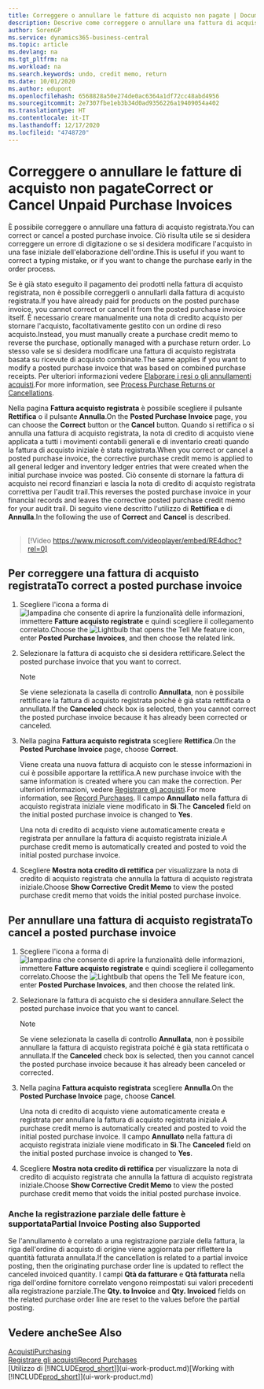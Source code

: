 ```yaml
---
title: Correggere o annullare le fatture di acquisto non pagate | Documenti Microsoft
description: Descrive come correggere o annullare una fattura di acquisto registrata e creare automaticamente una nota di credito di acquisto.
author: SorenGP
ms.service: dynamics365-business-central
ms.topic: article
ms.devlang: na
ms.tgt_pltfrm: na
ms.workload: na
ms.search.keywords: undo, credit memo, return
ms.date: 10/01/2020
ms.author: edupont
ms.openlocfilehash: 6568828a50e274de0ac6364a1df72cc48abd4956
ms.sourcegitcommit: 2e7307fbe1eb3b34d0ad9356226a19409054a402
ms.translationtype: HT
ms.contentlocale: it-IT
ms.lasthandoff: 12/17/2020
ms.locfileid: "4748720"
---
```

# <a name="correct-or-cancel-unpaid-purchase-invoices"></a><span data-ttu-id="e8d2c-103">Correggere o annullare le fatture di acquisto non pagate</span><span class="sxs-lookup"><span data-stu-id="e8d2c-103">Correct or Cancel Unpaid Purchase Invoices</span></span>

<span data-ttu-id="e8d2c-104">È possibile correggere o annullare una fattura di acquisto registrata.</span><span class="sxs-lookup"><span data-stu-id="e8d2c-104">You can correct or cancel a posted purchase invoice.</span></span> <span data-ttu-id="e8d2c-105">Ciò risulta utile se si desidera correggere un errore di digitazione o se si desidera modificare l'acquisto in una fase iniziale dell'elaborazione dell'ordine.</span><span class="sxs-lookup"><span data-stu-id="e8d2c-105">This is useful if you want to correct a typing mistake, or if you want to change the purchase early in the order process.</span></span>

<span data-ttu-id="e8d2c-106">Se è già stato eseguito il pagamento dei prodotti nella fattura di acquisto registrata, non è possibile correggerli o annullarli dalla fattura di acquisto registrata.</span><span class="sxs-lookup"><span data-stu-id="e8d2c-106">If you have already paid for products on the posted purchase invoice, you cannot correct or cancel it from the posted purchase invoice itself.</span></span> <span data-ttu-id="e8d2c-107">È necessario creare manualmente una nota di credito acquisto per stornare l'acquisto, facoltativamente gestito con un ordine di reso acquisto.</span><span class="sxs-lookup"><span data-stu-id="e8d2c-107">Instead, you must manually create a purchase credit memo to reverse the purchase, optionally managed with a purchase return order.</span></span> <span data-ttu-id="e8d2c-108">Lo stesso vale se si desidera modificare una fattura di acquisto registrata basata su ricevute di acquisto combinate.</span><span class="sxs-lookup"><span data-stu-id="e8d2c-108">The same applies if you want to modify a posted purchase invoice that was based on combined purchase receipts.</span></span> <span data-ttu-id="e8d2c-109">Per ulteriori informazioni vedere [Elaborare i resi o gli annullamenti acquisti](purchasing-how-process-purchase-returns-cancellations.md).</span><span class="sxs-lookup"><span data-stu-id="e8d2c-109">For more information, see [Process Purchase Returns or Cancellations](purchasing-how-process-purchase-returns-cancellations.md).</span></span>

<span data-ttu-id="e8d2c-110">Nella pagina **Fattura acquisto registrata** è possibile scegliere il pulsante **Rettifica** o il pulsante **Annulla**.</span><span class="sxs-lookup"><span data-stu-id="e8d2c-110">On the **Posted Purchase Invoice** page, you can choose the **Correct** button or the **Cancel** button.</span></span> <span data-ttu-id="e8d2c-111">Quando si rettifica o si annulla una fattura di acquisto registrata, la nota di credito di acquisto viene applicata a tutti i movimenti contabili generali e di inventario creati quando la fattura di acquisto iniziale è stata registrata.</span><span class="sxs-lookup"><span data-stu-id="e8d2c-111">When you correct or cancel a posted purchase invoice, the corrective purchase credit memo is applied to all general ledger and inventory ledger entries that were created when the initial purchase invoice was posted.</span></span> <span data-ttu-id="e8d2c-112">Ciò consente di stornare la fattura di acquisto nei record finanziari e lascia la nota di credito di acquisto registrata correttiva per l'audit trail.</span><span class="sxs-lookup"><span data-stu-id="e8d2c-112">This reverses the posted purchase invoice in your financial records and leaves the corrective posted purchase credit memo for your audit trail.</span></span> <span data-ttu-id="e8d2c-113">Di seguito viene descritto l'utilizzo di **Rettifica** e di **Annulla**.</span><span class="sxs-lookup"><span data-stu-id="e8d2c-113">In the following the use of **Correct** and **Cancel** is described.</span></span>
<br><br>
> [!Video https://www.microsoft.com/videoplayer/embed/RE4dhoc?rel=0]

## <a name="to-correct-a-posted-purchase-invoice"></a><span data-ttu-id="e8d2c-114">Per correggere una fattura di acquisto registrata</span><span class="sxs-lookup"><span data-stu-id="e8d2c-114">To correct a posted purchase invoice</span></span>
1. <span data-ttu-id="e8d2c-115">Scegliere l'icona a forma di ![lampadina che consente di aprire la funzionalità delle informazioni](media/ui-search/search_small.png "Informazioni sull'operazione che si desidera eseguire"), immettere **Fatture acquisto registrate** e quindi scegliere il collegamento correlato.</span><span class="sxs-lookup"><span data-stu-id="e8d2c-115">Choose the ![Lightbulb that opens the Tell Me feature](media/ui-search/search_small.png "Tell me what you want to do") icon, enter **Posted Purchase Invoices**, and then choose the related link.</span></span>  
2. <span data-ttu-id="e8d2c-116">Selezionare la fattura di acquisto che si desidera rettificare.</span><span class="sxs-lookup"><span data-stu-id="e8d2c-116">Select the posted purchase invoice that you want to correct.</span></span>  

    > [!NOTE]  
    >   <span data-ttu-id="e8d2c-117">Se viene selezionata la casella di controllo **Annullata**, non è possibile rettificare la fattura di acquisto registrata poiché è già stata rettificata o annullata.</span><span class="sxs-lookup"><span data-stu-id="e8d2c-117">If the **Canceled** check box is selected, then you cannot correct the posted purchase invoice because it has already been corrected or canceled.</span></span>
3. <span data-ttu-id="e8d2c-118">Nella pagina **Fattura acquisto registrata** scegliere **Rettifica**.</span><span class="sxs-lookup"><span data-stu-id="e8d2c-118">On the **Posted Purchase Invoice** page, choose **Correct**.</span></span>

    <span data-ttu-id="e8d2c-119">Viene creata una nuova fattura di acquisto con le stesse informazioni in cui è possibile apportare la rettifica.</span><span class="sxs-lookup"><span data-stu-id="e8d2c-119">A new purchase invoice with the same information is created where you can make the correction.</span></span> <span data-ttu-id="e8d2c-120">Per ulteriori informazioni, vedere [Registrare gli acquisti](purchasing-how-record-purchases.md).</span><span class="sxs-lookup"><span data-stu-id="e8d2c-120">For more information, see [Record Purchases](purchasing-how-record-purchases.md).</span></span> <span data-ttu-id="e8d2c-121">Il campo **Annullato** nella fattura di acquisto registrata iniziale viene modificato in **Sì**.</span><span class="sxs-lookup"><span data-stu-id="e8d2c-121">The **Canceled** field on the initial posted purchase invoice is changed to **Yes**.</span></span>

    <span data-ttu-id="e8d2c-122">Una nota di credito di acquisto viene automaticamente creata e registrata per annullare la fattura di acquisto registrata iniziale.</span><span class="sxs-lookup"><span data-stu-id="e8d2c-122">A purchase credit memo is automatically created and posted to void the initial posted purchase invoice.</span></span>
4. <span data-ttu-id="e8d2c-123">Scegliere **Mostra nota credito di rettifica** per visualizzare la nota di credito di acquisto registrata che annulla la fattura di acquisto registrata iniziale.</span><span class="sxs-lookup"><span data-stu-id="e8d2c-123">Choose **Show Corrective Credit Memo** to view the posted purchase credit memo that voids the initial posted purchase invoice.</span></span>

## <a name="to-cancel-a-posted-purchase-invoice"></a><span data-ttu-id="e8d2c-124">Per annullare una fattura di acquisto registrata</span><span class="sxs-lookup"><span data-stu-id="e8d2c-124">To cancel a posted purchase invoice</span></span>
1. <span data-ttu-id="e8d2c-125">Scegliere l'icona a forma di ![lampadina che consente di aprire la funzionalità delle informazioni](media/ui-search/search_small.png "Informazioni sull'operazione che si desidera eseguire"), immettere **Fatture acquisto registrate** e quindi scegliere il collegamento correlato.</span><span class="sxs-lookup"><span data-stu-id="e8d2c-125">Choose the ![Lightbulb that opens the Tell Me feature](media/ui-search/search_small.png "Tell me what you want to do") icon, enter **Posted Purchase Invoices**, and then choose the related link.</span></span>  
2. <span data-ttu-id="e8d2c-126">Selezionare la fattura di acquisto che si desidera annullare.</span><span class="sxs-lookup"><span data-stu-id="e8d2c-126">Select the posted purchase invoice that you want to cancel.</span></span>

    > [!NOTE]  
    >   <span data-ttu-id="e8d2c-127">Se viene selezionata la casella di controllo **Annullata**, non è possibile annullare la fattura di acquisto registrata poiché è già stata rettificata o annullata.</span><span class="sxs-lookup"><span data-stu-id="e8d2c-127">If the **Canceled** check box is selected, then you cannot cancel the posted purchase invoice because it has already been canceled or corrected.</span></span>
3. <span data-ttu-id="e8d2c-128">Nella pagina **Fattura acquisto registrata** scegliere **Annulla**.</span><span class="sxs-lookup"><span data-stu-id="e8d2c-128">On the **Posted Purchase Invoice** page, choose **Cancel**.</span></span>

    <span data-ttu-id="e8d2c-129">Una nota di credito di acquisto viene automaticamente creata e registrata per annullare la fattura di acquisto registrata iniziale.</span><span class="sxs-lookup"><span data-stu-id="e8d2c-129">A purchase credit memo is automatically created and posted to void the initial posted purchase invoice.</span></span> <span data-ttu-id="e8d2c-130">Il campo **Annullato** nella fattura di acquisto registrata iniziale viene modificato in **Sì**.</span><span class="sxs-lookup"><span data-stu-id="e8d2c-130">The **Canceled** field on the initial posted purchase invoice is changed to **Yes**.</span></span>
4. <span data-ttu-id="e8d2c-131">Scegliere **Mostra nota credito di rettifica** per visualizzare la nota di credito di acquisto registrata che annulla la fattura di acquisto registrata iniziale.</span><span class="sxs-lookup"><span data-stu-id="e8d2c-131">Choose **Show Corrective Credit Memo** to view the posted purchase credit memo that voids the initial posted purchase invoice.</span></span>

### <a name="partial-invoice-posting-also-supported"></a><span data-ttu-id="e8d2c-132">Anche la registrazione parziale delle fatture è supportata</span><span class="sxs-lookup"><span data-stu-id="e8d2c-132">Partial Invoice Posting also Supported</span></span>
<span data-ttu-id="e8d2c-133">Se l'annullamento è correlato a una registrazione parziale della fattura, la riga dell'ordine di acquisto di origine viene aggiornata per riflettere la quantità fatturata annullata.</span><span class="sxs-lookup"><span data-stu-id="e8d2c-133">If the cancellation is related to a partial invoice posting, then the originating purchase order line is updated to reflect the canceled invoiced quantity.</span></span> <span data-ttu-id="e8d2c-134">I campi **Qtà da fatturare** e **Qtà fatturata** nella riga dell'ordine fornitore correlato vengono reimpostati sui valori precedenti alla registrazione parziale.</span><span class="sxs-lookup"><span data-stu-id="e8d2c-134">The **Qty. to Invoice** and **Qty. Invoiced** fields on the related purchase order line are reset to the values before the partial posting.</span></span>

## <a name="see-also"></a><span data-ttu-id="e8d2c-135">Vedere anche</span><span class="sxs-lookup"><span data-stu-id="e8d2c-135">See Also</span></span>
[<span data-ttu-id="e8d2c-136">Acquisti</span><span class="sxs-lookup"><span data-stu-id="e8d2c-136">Purchasing</span></span>](purchasing-manage-purchasing.md)  
[<span data-ttu-id="e8d2c-137">Registrare gli acquisti</span><span class="sxs-lookup"><span data-stu-id="e8d2c-137">Record Purchases</span></span>](purchasing-how-record-purchases.md)  
<span data-ttu-id="e8d2c-138">[Utilizzo di [!INCLUDE[prod_short](includes/prod_short.md)]](ui-work-product.md)</span><span class="sxs-lookup"><span data-stu-id="e8d2c-138">[Working with [!INCLUDE[prod_short](includes/prod_short.md)]](ui-work-product.md)</span></span>

